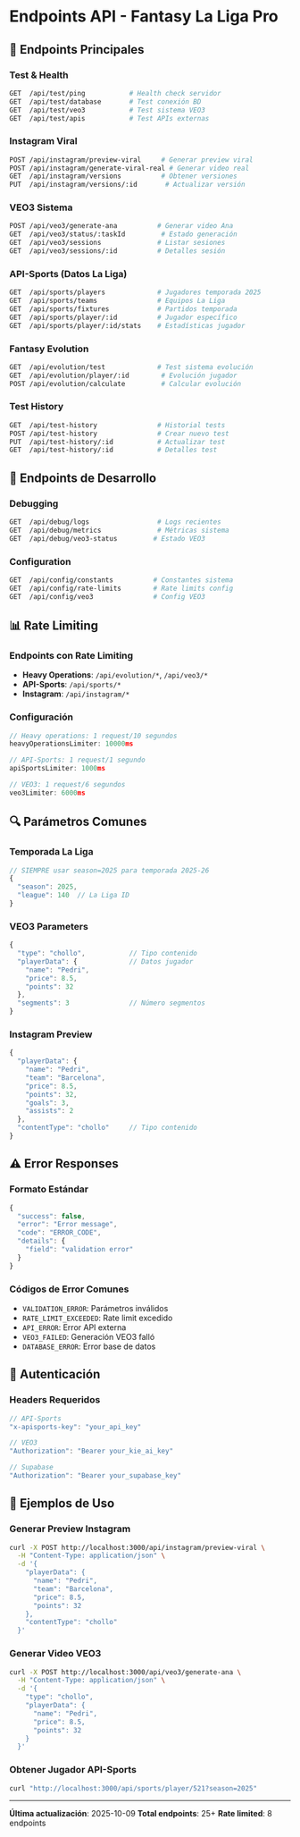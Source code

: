 # Endpoints API - Fantasy La Liga Pro

## 🎯 Endpoints Principales

### Test & Health
```bash
GET  /api/test/ping           # Health check servidor
GET  /api/test/database       # Test conexión BD
GET  /api/test/veo3           # Test sistema VEO3
GET  /api/test/apis           # Test APIs externas
```

### Instagram Viral
```bash
POST /api/instagram/preview-viral     # Generar preview viral
POST /api/instagram/generate-viral-real # Generar video real
GET  /api/instagram/versions          # Obtener versiones
PUT  /api/instagram/versions/:id       # Actualizar versión
```

### VEO3 Sistema
```bash
POST /api/veo3/generate-ana          # Generar video Ana
GET  /api/veo3/status/:taskId         # Estado generación
GET  /api/veo3/sessions              # Listar sesiones
GET  /api/veo3/sessions/:id          # Detalles sesión
```

### API-Sports (Datos La Liga)
```bash
GET  /api/sports/players             # Jugadores temporada 2025
GET  /api/sports/teams               # Equipos La Liga
GET  /api/sports/fixtures            # Partidos temporada
GET  /api/sports/player/:id          # Jugador específico
GET  /api/sports/player/:id/stats    # Estadísticas jugador
```

### Fantasy Evolution
```bash
GET  /api/evolution/test             # Test sistema evolución
GET  /api/evolution/player/:id        # Evolución jugador
POST /api/evolution/calculate         # Calcular evolución
```

### Test History
```bash
GET  /api/test-history               # Historial tests
POST /api/test-history               # Crear nuevo test
PUT  /api/test-history/:id           # Actualizar test
GET  /api/test-history/:id           # Detalles test
```

## 🔧 Endpoints de Desarrollo

### Debugging
```bash
GET  /api/debug/logs                 # Logs recientes
GET  /api/debug/metrics              # Métricas sistema
GET  /api/debug/veo3-status         # Estado VEO3
```

### Configuration
```bash
GET  /api/config/constants          # Constantes sistema
GET  /api/config/rate-limits        # Rate limits config
GET  /api/config/veo3               # Config VEO3
```

## 📊 Rate Limiting

### Endpoints con Rate Limiting
- **Heavy Operations**: `/api/evolution/*`, `/api/veo3/*`
- **API-Sports**: `/api/sports/*`
- **Instagram**: `/api/instagram/*`

### Configuración
```javascript
// Heavy operations: 1 request/10 segundos
heavyOperationsLimiter: 10000ms

// API-Sports: 1 request/1 segundo  
apiSportsLimiter: 1000ms

// VEO3: 1 request/6 segundos
veo3Limiter: 6000ms
```

## 🔍 Parámetros Comunes

### Temporada La Liga
```javascript
// SIEMPRE usar season=2025 para temporada 2025-26
{
  "season": 2025,
  "league": 140  // La Liga ID
}
```

### VEO3 Parameters
```javascript
{
  "type": "chollo",           // Tipo contenido
  "playerData": {             // Datos jugador
    "name": "Pedri",
    "price": 8.5,
    "points": 32
  },
  "segments": 3               // Número segmentos
}
```

### Instagram Preview
```javascript
{
  "playerData": {
    "name": "Pedri",
    "team": "Barcelona", 
    "price": 8.5,
    "points": 32,
    "goals": 3,
    "assists": 2
  },
  "contentType": "chollo"     // Tipo contenido
}
```

## ⚠️ Error Responses

### Formato Estándar
```javascript
{
  "success": false,
  "error": "Error message",
  "code": "ERROR_CODE",
  "details": {
    "field": "validation error"
  }
}
```

### Códigos de Error Comunes
- `VALIDATION_ERROR`: Parámetros inválidos
- `RATE_LIMIT_EXCEEDED`: Rate limit excedido
- `API_ERROR`: Error API externa
- `VEO3_FAILED`: Generación VEO3 falló
- `DATABASE_ERROR`: Error base de datos

## 🔐 Autenticación

### Headers Requeridos
```javascript
// API-Sports
"x-apisports-key": "your_api_key"

// VEO3
"Authorization": "Bearer your_kie_ai_key"

// Supabase
"Authorization": "Bearer your_supabase_key"
```

## 📝 Ejemplos de Uso

### Generar Preview Instagram
```bash
curl -X POST http://localhost:3000/api/instagram/preview-viral \
  -H "Content-Type: application/json" \
  -d '{
    "playerData": {
      "name": "Pedri",
      "team": "Barcelona",
      "price": 8.5,
      "points": 32
    },
    "contentType": "chollo"
  }'
```

### Generar Video VEO3
```bash
curl -X POST http://localhost:3000/api/veo3/generate-ana \
  -H "Content-Type: application/json" \
  -d '{
    "type": "chollo",
    "playerData": {
      "name": "Pedri",
      "price": 8.5,
      "points": 32
    }
  }'
```

### Obtener Jugador API-Sports
```bash
curl "http://localhost:3000/api/sports/player/521?season=2025"
```

---

**Última actualización**: 2025-10-09
**Total endpoints**: 25+
**Rate limited**: 8 endpoints





